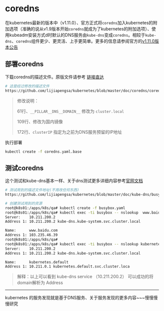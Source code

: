 # coredns

在kubernetes最新的版本中（v1.11.0）、官方正式将`coredns`加入kubernetes的附加选项（准确的说从v1.9版本开始`coredns`就成为了kubernetes的附加选项）、使用kubeadm安装方式d时默认的DNS服务由`kube-dns`变成`coredns`。相较于`kube-dns`、`coredns`组件更少、更灵活、上手更简单。更多的信息请参阅官方的[v1.11.0版本公告](https://kubernetes.io/blog/2018/06/27/kubernetes-1.11-release-announcement/)

## 部署coredns

下载coredns的描述文件。原版文件请参考 [链接直达](https://github.com/kubernetes/kubernetes/tree/master/cluster/addons)

```bash
# 这是经过修改的描述文件
https://github.com/lijiapengsa/kubernetes/blob/master/doc/coredns/coredns.yaml.base
```

> 修改说明：
>
> 61行、`__PILLAR__DNS__DOMAIN__` 修改为 `cluster.local`
>
> 109行、修改为国内镜像
>
> 172行、`clusterIP` 指定为之前为DNS服务预留的IP地址

执行部署

```bash
kubectl create -f coredns.yaml.base
```

## 测试coredns

这个测试和kube-dns基本一样、关于dns测试更多详细内容参考[官网文档](https://kubernetes.io/docs/tasks/administer-cluster/dns-debugging-resolution/)

```bash
# 测试用到的描述文件地址(不用改任何东西)
https://github.com/lijiapengsa/kubernetes/blob/master/doc/kube-dns/busybox.yaml
```

```bash
# 创建测试用到的资源
root@k8s01:/apps/k8s/qa# kubectl create -f busybox.yaml
root@k8s01:/apps/k8s/qa# kubectl exec -ti busybox -- nslookup  www.baidu.com
Server:    10.211.200.2
Address 1: 10.211.200.2 kube-dns.kube-system.svc.cluster.local

Name:      www.baidu.com
Address 1: 103.235.46.39
root@k8s01:/apps/k8s/qa#
root@k8s01:/apps/k8s/qa# kubectl exec -ti busybox -- nslookup kubernetes.default
Server:    10.211.200.2
Address 1: 10.211.200.2 kube-dns.kube-system.svc.cluster.local

Name:      kubernetes.default
Address 1: 10.211.0.1 kubernetes.default.svc.cluster.loca
```

> 解释：以上可以看到 kube-dns service （10.211.200.2） 可以成功的将domain解析为 Address

------

kubernetes 的服务发现就是基于DNS服务、关于服务发现的更多内容~~~慢慢慢慢研究